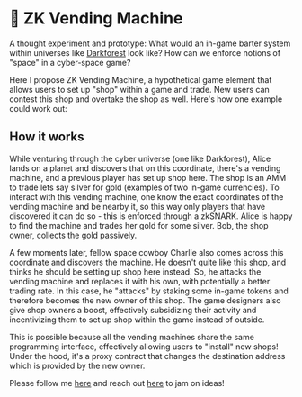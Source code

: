 # 🎰 ZK Vending Machine

A thought experiment and prototype: What would an in-game barter system within universes like [Darkforest](https://zkga.me/) look like? How can we enforce notions of "space" in a cyber-space game?

Here I propose ZK Vending Machine, a hypothetical game element that allows users to set up "shop" within a game and trade. New users can contest this shop and overtake the shop as well. Here's how one example could work out:

## How it works

While venturing through the cyber universe (one like Darkforest), Alice lands on a planet and discovers that on this coordinate, there's a vending machine, and a previous player has set up shop here. The shop is an AMM to trade lets say silver for gold (examples of two in-game currencies). To interact with this vending machine, one know the exact coordinates of the vending machine and be nearby it, so this way only players that have discovered it can do so - this is enforced through a zkSNARK. Alice is happy to find the machine and trades her gold for some silver. Bob, the shop owner, collects the gold passively. 

A few moments later, fellow space cowboy Charlie also comes across this coordinate and discovers the machine. He doesn't quite like this shop, and thinks he should be setting up shop here instead. So, he attacks the vending machine and replaces it with his own, with potentially a better trading rate. In this case, he "attacks" by staking some in-game tokens and therefore becomes the new owner of this shop. The game designers also give shop owners a boost, effectively subsidizing their activity and incentivizing them to set up shop within the game instead of outside. 

This is possible because all the vending machines share the same programming interface, effectively allowing users to "install" new shops! Under the hood, it's a proxy contract that changes the destination address which is provided by the new owner.

Please follow me [here](https://twitter.com/kzdagoof) and reach out [here](https://thekevinz.com/) to jam on ideas!

